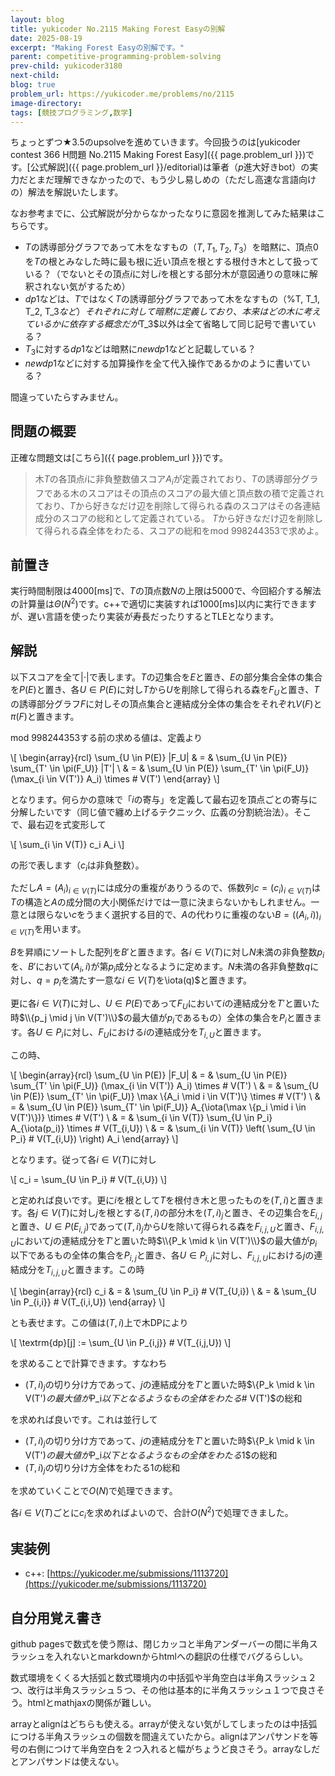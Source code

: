 ```yaml
---
layout: blog
title: yukicoder No.2115 Making Forest Easyの別解
date: 2025-08-19
excerpt: "Making Forest Easyの別解です。"
parent: competitive-programming-problem-solving
prev-child: yukicoder3180
next-child: 
blog: true
problem_url: https://yukicoder.me/problems/no/2115
image-directory: 
tags: [競技プログラミング,数学]
---
```


ちょっとずつ★3.5のupsolveを進めていきます。今回扱うのは[yukicoder contest 366 H問題 No.2115 Making Forest Easy]({{ page.problem_url }})です。[公式解説]({{ page.problem_url }}/editorial)は筆者（$p$進大好きbot）の実力だとまだ理解できなかったので、もう少し易しめの（ただし高速な言語向けの）解法を解説いたします。

なお参考までに、公式解説が分からなかったなりに意図を推測してみた結果はこちらです。

- $T$の誘導部分グラフであって木をなすもの（$T,T_1,T_2,T_3$）を暗黙に、頂点$0$を$T$の根とみなした時に最も根に近い頂点を根とする根付き木として扱っている？（でないとその頂点$i$に対し$i$を根とする部分木が意図通りの意味に解釈されない気がするため）
- $dp1$などは、$T$ではなく$T$の誘導部分グラフであって木をなすもの（%T, T_1, T_2, T_3$など）それぞれに対して暗黙に定義しており、本来はどの木に考えているかに依存する概念だが$T_3$以外は全て省略して同じ記号で書いている？
- $T_3$に対する$dp1$などは暗黙に$newdp1$などと記載している？
- $newdp1$などに対する加算操作を全て代入操作であるかのように書いている？

間違っていたらすみません。


## 問題の概要

正確な問題文は[こちら]({{ page.problem_url }})です。

> 木$T$の各頂点$i$に非負整数値スコア$A_i$が定義されており、$T$の誘導部分グラフである木のスコアはその頂点のスコアの最大値と頂点数の積で定義されており、$T$から好きなだけ辺を削除して得られる森のスコアはその各連結成分のスコアの総和として定義されている。
> $T$から好きなだけ辺を削除して得られる森全体をわたる、スコアの総和をmod $998244353$で求めよ。


## 前置き

実行時間制限は4000[ms]で、$T$の頂点数$N$の上限は$5000$で、今回紹介する解法の計算量は$\Theta(N^2)$です。c++で適切に実装すれば1000[ms]以内に実行できますが、遅い言語を使ったり実装が寿長だったりするとTLEとなります。


## 解説

以下スコアを全て$|\cdot|$で表します。$T$の辺集合を$E$と置き、$E$の部分集合全体の集合を$P(E)$と置き、各$U \in P(E)$に対し$T$から$U$を削除して得られる森を$F_U$と置き、$T$の誘導部分グラフ$F$に対しその頂点集合と連結成分全体の集合をそれぞれ$V(F)$と$\pi(F)$と置きます。

mod $998244353$する前の求める値は、定義より

\\[
\begin{array}{rcl}
\sum_{U \in P(E)} |F_U| & = & \sum_{U \in P(E)} \sum_{T' \in \pi(F_U)} |T'| \\
& = & \sum_{U \in P(E)} \sum_{T' \in \pi(F_U)} (\max_{i \in V(T')} A_i) \times \# V(T')
\end{array}
\\]

となります。何らかの意味で「$i$の寄与」を定義して最右辺を頂点ごとの寄与に分解したいです（同じ値で纏め上げるテクニック、広義の分割統治法）。そこで、最右辺を式変形して

\\[
\sum_{i \in V(T)} c_i A_i
\\]

の形で表します（$c_i$は非負整数）。

ただし$A=(A_i)_{i \in V(T)}$には成分の重複がありうるので、係数列$c = (c_i)_{i \in V(T)}$は$T$の構造と$A$の成分間の大小関係だけでは一意に決まらないかもしれません。一意とは限らない$c$をうまく選択する目的で、$A$の代わりに重複のない$B = ((A_i,i))_{i \in V(T)}$を用います。

$B$を昇順にソートした配列を$B'$と置きます。各$i \in V(T)$に対し$N$未満の非負整数$p_i$を、$B'$において$(A_i,i)$が第$p_i$成分となるように定めます。$N$未満の各非負整数$q$に対し、$q = p_i$を満たす一意な$i \in V(T)$を\iota(q)$と置きます。

更に各$i \in V(T)$に対し、$U \in P(E)$であって$F_U$において$i$の連結成分を$T'$と置いた時$\\{p_j \mid j \in V(T')\\}$の最大値が$p_i$であるもの）全体の集合を$P_i$と置きます。各$U \in P_i$に対し、$F_U$における$i$の連結成分を$T_{i,U}$と置きます。

この時、

\\[
\begin{array}{rcl}
\sum_{U \in P(E)} |F_U| & = & \sum_{U \in P(E)} \sum_{T' \in \pi(F_U)} (\max_{i \in V(T')} A_i) \times \# V(T') \\
& = & \sum_{U \in P(E)} \sum_{T' \in \pi(F_U)} \max \\{A_i \mid i \in V(T')\\} \times \# V(T') \\
& = & \sum_{U \in P(E)} \sum_{T' \in \pi(F_U)} A_{\iota(\max \\{p_i \mid i \in V(T')\\})} \times \# V(T') \\
& = & \sum_{i \in V(T)} \sum_{U \in P_i} A_{\iota(p_i)} \times \# V(T_{i,U}) \\
& = & \sum_{i \in V(T)} \left( \sum_{U \in P_i} \# V(T_{i,U}) \right) A_i
\end{array}
\\]

となります。従って各$i \in V(T)$に対し

\\[
c_i = \sum_{U \in P_i} \# V(T_{i,U})
\\]

と定めれば良いです。更に$i$を根として$T$を根付き木と思ったものを$(T,i)$と置きます。各$j \in V(T)$に対し$j$を根とする$(T,i)$の部分木を$(T,i)_j$と置き、その辺集合を$E_{i,j}$と置き、$U \in P(E_{i,j})$であって$(T,i)_j$から$U$を除いて得られる森を$F_{i,j,U}$と置き、$F_{i,j,U}$において$j$の連結成分を$T'$と置いた時$\\{P_k \mid k \in V(T')\\}$の最大値が$p_i$以下であるもの全体の集合を$P_{i,j}$と置き、各$U \in P_{i,j}$に対し、$F_{i,j,U}$における$j$の連結成分を$T_{i,j,U}$と置きます。この時

\\[
\begin{array}{rcl}
c_i & = & \sum_{U \in P_i} \# V(T_{U,i}) \\
& = & \sum_{U \in P_{i,i}} \# V(T_{i,i,U})
\end{array}
\\]

とも表せます。この値は$(T,i)$上で木DPにより

\\[
\textrm{dp}[j] := \sum_{U \in P_{i,j}} \# V(T_{i,j,U})
\\]

を求めることで計算できます。すなわち

- $(T,i)_j$の切り分け方であって、$j$の連結成分を$T'$と置いた時$\\{P_k \mid k \in V(T')$の最大値が$P_i$以下となるようなもの全体をわたる$\# V(T')$の総和

を求めれば良いです。これは並行して

- $(T,i)_j$の切り分け方であって、$j$の連結成分を$T'$と置いた時$\\{P_k \mid k \in V(T')$の最大値が$P_i$以下となるようなもの全体をわたる$1$の総和
- $(T,i)_j$の切り分け方全体をわたる$1$の総和

を求めていくことで$O(N)$で処理できます。

各$i \in V(T)$ごとに$c_i$を求めればよいので、合計$O(N^2)$で処理できました。


## 実装例

- c++: [https://yukicoder.me/submissions/1113720](https://yukicoder.me/submissions/1113720)


## 自分用覚え書き

github pagesで数式を使う際は、閉じカッコと半角アンダーバーの間に半角スラッシュを入れないとmarkdownからhtmlへの翻訳の仕様でバグるらしい。

数式環境をくくる大括弧と数式環境内の中括弧や半角空白は半角スラッシュ２つ、改行は半角スラッシュ５つ、その他は基本的に半角スラッシュ１つで良さそう。htmlとmathjaxの関係が難しい。

arrayとalignはどちらも使える。arrayが使えない気がしてしまったのは中括弧につける半角スラッシュの個数を間違えていたから。alignはアンパサンドを等号の右側につけて半角空白を２つ入れると幅がちょうど良さそう。arrayなしだとアンパサンドは使えない。
